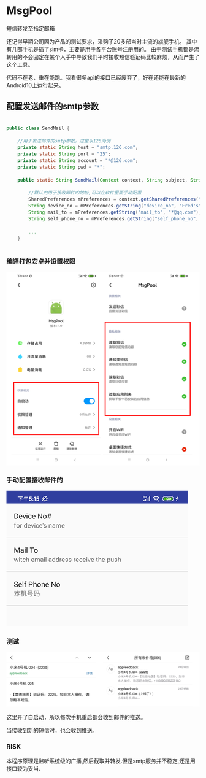 # MsgPool
短信转发至指定邮箱

还记得早期公司因为产品的测试要求，采购了20多部当时主流的旗舰手机。
其中有几部手机是插了sim卡，主要是用于各平台账号注册用的。
由于测试手机都是流转用的不会固定在某个人手中导致我们平时接收短信验证码比较麻烦，从而产生了这个工具。

代码不在老，重在能跑。我看很多api的接口已经废弃了，好在还能在最新的Android10上运行起来。

## 配置发送邮件的smtp参数

```java

public class SendMail {

    //用于发送邮件的smtp参数，这里以126为例
    private static String host = "smtp.126.com";
    private static String port = "25";
    private static String account = "*@126.com";
    private static String pwd = "*";

    public static String SendMail(Context context, String subject, String content,String from) {

        //默认的用于接收邮件的地址,可以在软件里面手动配置
        SharedPreferences mPreferences = context.getSharedPreferences("msgpool_setting", 0);
        String device_no = mPreferences.getString("device_no", "Fred's");
        String mail_to = mPreferences.getString("mail_to", "*@qq.com");
        String self_phone_no = mPreferences.getString("self_phone_no", "");

        ...
    }
    
```

### 编译打包安卓并设置权限

![pre](https://github.com/fanfq/MsgPool/blob/master/1.png)

### 手动配置接收邮件的

![pre](https://github.com/fanfq/MsgPool/blob/master/2.png)

### 测试

![pre](https://github.com/fanfq/MsgPool/blob/master/3.png)

这里开了自启动，所以每次手机重启都会收到邮件的推送。

当接收到新的短信时，也会收到推送。

### RISK

本程序原理是监听系统级的广播,然后截取并转发.但是smtp服务并不稳定,还是用接口较为妥当.


